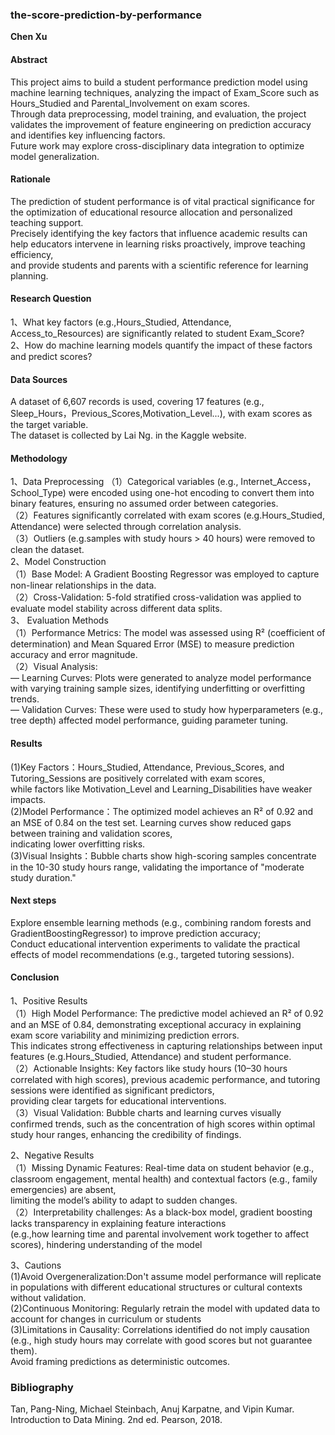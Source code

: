 ### the-score-prediction-by-performance

**Chen Xu**  

#### Abstract
This project aims to build a student performance prediction model using machine learning techniques, analyzing the impact of Exam_Score such as Hours_Studied and Parental_Involvement on exam scores.  
Through data preprocessing, model training, and evaluation, the project validates the improvement of feature engineering on prediction accuracy and identifies key influencing factors.  
Future work may explore cross-disciplinary data integration to optimize model generalization.  

#### Rationale
The prediction of student performance is of vital practical significance for the optimization of educational resource allocation and personalized teaching support.   
Precisely identifying the key factors that influence academic results can help educators intervene in learning risks proactively, improve teaching efficiency,  
and provide students and parents with a scientific reference for learning planning.  

#### Research Question
1、What key factors (e.g.,Hours_Studied, Attendance, Access_to_Resources) are significantly related to student Exam_Score?   
2、How do machine learning models quantify the impact of these factors and predict scores?  

#### Data Sources
A dataset of 6,607 records is used, covering 17 features (e.g., Sleep_Hours，Previous_Scores,Motivation_Level...), with exam scores as the target variable.  
The dataset is collected by Lai Ng. in the Kaggle website.  

#### Methodology
1、Data Preprocessing
（1）Categorical variables (e.g., Internet_Access，School_Type) were encoded using one-hot encoding to convert them into binary features, ensuring no assumed order between categories.  
（2）Features significantly correlated with exam scores (e.g.Hours_Studied, Attendance) were selected through correlation analysis.  
（3）Outliers (e.g.samples with study hours > 40 hours) were removed to clean the dataset.  
2、Model Construction  
（1）Base Model: A Gradient Boosting Regressor was employed to capture non-linear relationships in the data.  
（2）Cross-Validation: 5-fold stratified cross-validation was applied to evaluate model stability across different data splits.  
3、 Evaluation Methods  
（1）Performance Metrics: The model was assessed using R² (coefficient of determination) and Mean Squared Error (MSE) to measure prediction accuracy and error magnitude.  
（2）Visual Analysis:  
 — Learning Curves: Plots were generated to analyze model performance with varying training sample sizes, identifying underfitting or overfitting trends.  
 — Validation Curves: These were used to study how hyperparameters (e.g., tree depth) affected model performance, guiding parameter tuning.  
 
#### Results
(1)Key Factors：Hours_Studied, Attendance, Previous_Scores, and Tutoring_Sessions are positively correlated with exam scores,   
while factors like Motivation_Level and Learning_Disabilities have weaker impacts.  
(2)Model Performance：The optimized model achieves an R² of 0.92 and an MSE of 0.84 on the test set. Learning curves show reduced gaps between training and validation scores,   
indicating lower overfitting risks.  
(3)Visual Insights：Bubble charts show high-scoring samples concentrate in the 10-30 study hours range, validating the importance of "moderate study duration."  

#### Next steps  
Explore ensemble learning methods (e.g., combining random forests and GradientBoostingRegressor) to improve prediction accuracy;  
Conduct educational intervention experiments to validate the practical effects of model recommendations (e.g., targeted tutoring sessions).  

#### Conclusion
1、Positive Results  
（1）High Model Performance: The predictive model achieved an R² of 0.92 and an MSE of 0.84, demonstrating exceptional accuracy in explaining exam score variability and minimizing prediction errors.  
This indicates strong effectiveness in capturing relationships between input features (e.g.Hours_Studied, Attendance) and student performance.  
（2）Actionable Insights: Key factors like study hours (10–30 hours correlated with high scores), previous academic performance, and tutoring sessions were identified as significant predictors,   
providing clear targets for educational interventions.  
（3）Visual Validation: Bubble charts and learning curves visually confirmed trends, such as the concentration of high scores within optimal study hour ranges, enhancing the credibility of findings.  
 
2、Negative Results  
（1）Missing Dynamic Features: Real-time data on student behavior (e.g., classroom engagement, mental health) and contextual factors (e.g., family emergencies) are absent,   
limiting the model’s ability to adapt to sudden changes.  
（2）Interpretability challenges: As a black-box model, gradient boosting lacks transparency in explaining feature interactions   
(e.g.,how learning time and parental involvement work together to affect scores), hindering understanding of the model  

3、Cautions  
(1)Avoid Overgeneralization:Don't assume model performance will replicate in populations with different educational structures or cultural contexts without validation.  
(2)Continuous Monitoring: Regularly retrain the model with updated data to account for changes in curriculum or students  
(3)Limitations in Causality: Correlations identified do not imply causation (e.g., high study hours may correlate with good scores but not guarantee them).   
Avoid framing predictions as deterministic outcomes.  

### Bibliography   
Tan, Pang-Ning, Michael Steinbach, Anuj Karpatne, and Vipin Kumar. Introduction to Data Mining. 2nd ed. Pearson, 2018.  

